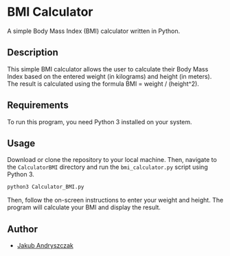 # BMI Calculator

A simple Body Mass Index (BMI) calculator written in Python.

## Description

This simple BMI calculator allows the user to calculate their Body Mass Index based on the entered weight (in kilograms) and height (in meters). The result is calculated using the formula BMI = weight / (height^2).

## Requirements

To run this program, you need Python 3 installed on your system.

## Usage

Download or clone the repository to your local machine. Then, navigate to the `CalculatorBMI` directory and run the `bmi_calculator.py` script using Python 3.

```bash
python3 Calculator_BMI.py
```

Then, follow the on-screen instructions to enter your weight and height. The program will calculate your BMI and display the result.

## Author

- [Jakub Andryszczak]()
